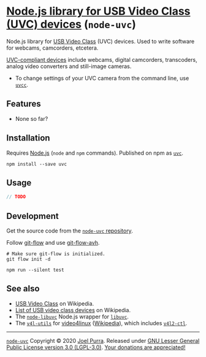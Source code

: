# [Node.js library for USB Video Class (UVC) devices](https://joelpurra.com/projects/node-uvc/) (`node-uvc`)

Node.js library for [USB Video Class](https://en.wikipedia.org/wiki/USB_video_device_class) (UVC) devices. Used to write software for webcams, camcorders, etcetera.

[UVC-compliant devices](https://en.wikipedia.org/wiki/List_of_USB_video_class_devices) include webcams, digital camcorders, transcoders, analog video converters and still-image cameras.

- To change settings of your UVC camera from the command line, use [`uvcc`](https://joelpurra.com/projects/uvcc).

## Features

- None so far?

## Installation

Requires [Node.js](https://nodejs.org/) (`node` and `npm` commands). Published on npm as [`uvc`](https://www.npmjs.com/package/uvc).

```shell
npm install --save uvc
```

## Usage

```javascript
// TODO
```

## Development

Get the source code from the [`node-uvc` repository](https://github.com/joelpurra/node-uvc).

Follow [git-flow](https://danielkummer.github.io/git-flow-cheatsheet/) and use [git-flow-avh](https://github.com/petervanderdoes/gitflow-avh).

```shell
# Make sure git-flow is initialized.
git flow init -d

npm run --silent test
```

## See also

- [USB Video Class](https://en.wikipedia.org/wiki/USB_video_device_class) on Wikipedia.
- [List of USB video class devices](https://en.wikipedia.org/wiki/List_of_USB_video_class_devices) on Wikipedia.
- The [`node-libuvc`](https://joelpurra.com/projects/node-libuvc/) Node.js wrapper for [`libuvc`](https://ken.tossell.net/libuvc/).
- The [`v4l-utils`](https://linuxtv.org/wiki/index.php/V4l-utils) for [video4linux](https://www.linuxtv.org) ([Wikipedia](https://en.wikipedia.org/wiki/Video4Linux)), which includes [`v4l2-ctl`](https://www.mankier.com/1/v4l2-ctl).

---

[`node-uvc`](https://joelpurra.com/projects/node-uvc/) Copyright &copy; 2020 [Joel Purra](https://joelpurra.com/). Released under [GNU Lesser General Public License version 3.0 (LGPL-3.0)](https://www.gnu.org/licenses/lgpl.html). [Your donations are appreciated!](https://joelpurra.com/donate/)
